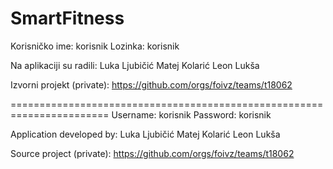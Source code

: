 # SmartFitness

Korisničko ime:  korisnik
Lozinka:         korisnik

Na aplikaciji su radili:
Luka Ljubičić
Matej Kolarić
Leon Lukša

Izvorni projekt (private): https://github.com/orgs/foivz/teams/t18062

=======================================================================
Username:  korisnik
Password:  korisnik

Application developed by:
Luka Ljubičić
Matej Kolarić
Leon Lukša

Source project (private): https://github.com/orgs/foivz/teams/t18062
